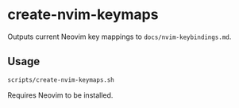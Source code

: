 # create-nvim-keymaps

Outputs current Neovim key mappings to `docs/nvim-keybindings.md`.

## Usage

```bash
scripts/create-nvim-keymaps.sh
```

Requires Neovim to be installed.
